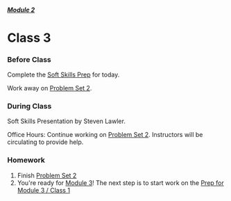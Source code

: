 ##### [Module 2](../../)

# Class 3

### Before Class
Complete the [Soft Skills Prep](../soft-skills) for today.

Work away on [Problem Set 2](../problem-set).

### During Class

Soft Skills Presentation by Steven Lawler. 

Office Hours: Continue working on [Problem Set 2](../problem-set). Instructors will be circulating to provide help.

### Homework
1. Finish [Problem Set 2](../problem-set)
2. You're ready for [Module 3](../../../module3)! The next step is to start work on the [Prep for Module 3 / Class 1](../../../module3/materials/class1-prep)

